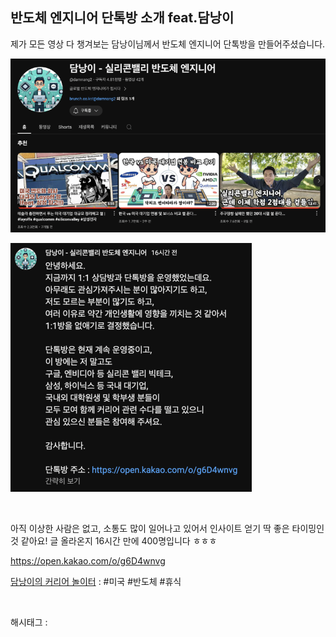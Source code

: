 ## 반도체 엔지니어 단톡방 소개 feat.담낭이

제가 모든 영상 다 챙겨보는 담낭이님께서 반도체 엔지니어 단톡방을 만들어주셨습니다.

![2](./asset/2.png)

![3](./asset/3.png)

​

아직 이상한 사람은 없고, 소통도 많이 일어나고 있어서 인사이트 얻기 딱 좋은 타이밍인 것 같아요! 글 올라온지 16시간 만에 400명입니다 ㅎㅎㅎ

https://open.kakao.com/o/g6D4wnvg

[담낭이의 커리어 놀이터](https://open.kakao.com/o/g6D4wnvg) : #미국 #반도체 #휴식

​

 해시태그 : 